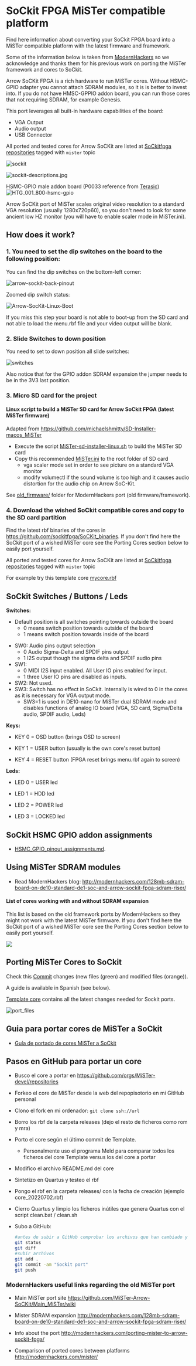 # SoCkit FPGA MiSTer compatible platform

Find here information about converting your SoCkit FPGA board into a MiSTer compatible platform with the latest firmware and framework.

Some of the information below is taken from [ModernHackers](https://github.com/MiSTer-Arrow-SoCKit/Main_MiSTer/wiki ) so we acknowledge and thanks them for his previous work on porting the MiSTer framework and cores to SoCkit. 



Arrow SoCKit FPGA is a rich hardware to run MiSTer cores. Without HSMC-GPIO adapter you cannot attach SDRAM modules, so it is is better to invest into. If you do not have HMSC-GPPIO addon board, you can run those cores that not requiring SDRAM, for example Genesis.

This port leverages all built-in hardware capabilities of the board:

* VGA Output
* Audio output
* USB Connector

All ported and tested cores for Arrow SoCKit are listed at [SoCkitfpga repositories](https://github.com/orgs/sockitfpga/repositories) tagged with `mister` topic

![sockit](img/sockit.jpg)

![sockit-descriptions.jpg](img/sockit-descriptions.jpg)



HSMC-GPIO male addon board (P0033 reference from [Terasic](https://www.terasic.com.tw/cgi-bin/page/archive.pl?Language=English&CategoryNo=67&No=322&PartNo=2#heading))![HTG_001_800-hsmc-gpio](img/P0033_GPIO.jpg)

Arrow SoCKit port of MiSTer scales original video resolution to a standard VGA resolution (usually 1280x720p60), so you don't need to look for some ancient low HZ monitor (you will have to enable scaler mode in MiSTer.ini).

## How does it work?

### **1. You need to set the dip switches on the board to the following position:**

You can find the dip switches on the bottom-left corner:

![arrow-sockit-back-pinout](img/board_down.jpg)

Zoomed dip switch status:

![Arrow-SocKit-Linux-Boot](img/linux-boot.png)

If you miss this step your board is not able to boot-up from the SD card and not able to load the menu.rbf file and your video output will be blank.

### **2. Slide Switches to down position**

You need to set to down position all slide switches:

![switches](img/switches.png)

Also notice that for the GPIO addon SDRAM expansion the jumper needs to be in the 3V3 last position.

### **3. Micro SD card for the project**

#### Linux script to build a MiSTer SD card for Arrow SoCkit FPGA (latest MiSTer firmware)

Adapted from https://github.com/michaelshmitty/SD-Installer-macos_MiSTer

* Execute the script [MiSTer-sd-installer-linux.sh](MiSTer-sd-installer-linux.sh) to build the MiSTer SD card
* Copy this recommended [MiSTer.ini](MiSTer.ini) to the root folder of SD card
  * vga scaler mode set in order to see picture on a standard VGA monitor 
  * modify volumectl if the sound volume is too high and it causes audio distortion for the audio chip on Arrow SoC-Kit.


See [old_firmware/](old_firmware/) folder for ModernHackers port (old firmware/framework).



### **4. Download the wished SoCkit compatible cores and copy to the SD card partition**

Find the latest rbf binaries of the cores in https://github.com/sockitfpga/SoCKit_binaries.   If you don't find here the SoCkit port of a wished MiSTer core see the Porting Cores section below to easily port yourself.

All ported and tested cores for Arrow SoCKit are listed at [SoCkitfpga repositories](https://github.com/orgs/sockitfpga/repositories) tagged with `mister` topic

For example try this template core [mycore.rbf](mycore.rbf)



## SoCkit Switches / Buttons / Leds

**Switches:** 

* Default position is all switches pointing towards outside the board
  * 0 means switch position towards outside of the board
  * 1 means switch position towards inside of the board

- SW0: Audio pins output selection
  - 0 Audio Sigma-Delta and SPDIF pins output 
  - 1 I2S output though the  sigma delta and SPDIF audio pins 
- SW1: 
  - 0  MIDI I2S input enabled. All User IO pins enabled for input. 
  - 1  three User IO pins are disabled as inputs.
- SW2: Not used.
- SW3: Switch has no effect in SoCkit. Internally is wired to 0 in the cores as it is necessary for VGA output mode.
  - SW3=1 is used in DE10-nano for MiSTer dual SDRAM mode and disables functions of analog IO board (VGA, SD card, Sigma/Delta audio, SPDIF audio, Leds)

**Keys:**

- KEY 0 = OSD   button  (brings OSD to screen)
- KEY 1 = USER  button (usually is the own core's reset button)

- KEY 4 = RESET button (FPGA reset brings menu.rbf again to screen)

**Leds:**

-  LED 0 = USER led

- LED 1 = HDD led

- LED 2 = POWER led

- LED 3 = LOCKED led




## SoCkit HSMC GPIO addon assignments

* [HSMC_GPIO_pinout_assignments.md](HSMC_GPIO_pinout_assignments.md).



## Using MiSTer SDRAM modules

* Read ModernHackers blog: http://modernhackers.com/128mb-sdram-board-on-de10-standard-de1-soc-and-arrow-sockit-fpga-sdram-riser/



#### List of cores working with and without SDRAM expansion

This list is based on the old framework ports by ModernHackers so they might not work with the latest MiSTer firmware.    If you don't find here the SoCkit port of a wished MiSTer core see the Porting Cores section below to easily port yourself.

![](./img/Sockit-Mister-cores.png)



## Porting MiSTer Cores to SoCkit

Check this [Commit](https://github.com/sockitfpga/Template_SoCkit/commit/c349aa28e03251e3225126e6f79496f1b9eeb9d7) changes (new files (green) and modified files (orange)).    

A guide is available in Spanish (see below).

[Template core](https://github.com/sockitfpga/Template_SoCkit) contains all the latest changes needed for Sockit ports.



![port_files](img/port_files.png)



## Guia para portar cores de MiSTer a SoCkit

*  [Guía de portado de cores MiSTer a SoCkit](Portando_a_SoCkit.md)

  

## Pasos en GitHub para portar un core

- Busco el core a portar en  https://github.com/orgs/MiSTer-devel/repositories 

- Forkeo el core de MiSTer desde la web del repopisotorio en mi GitHub personal

- Clono el fork en mi ordenador: `git clone ssh://url`   

- Borro los rbf de la carpeta releases (dejo el resto de ficheros como rom y mra)

- Porto el core según el último commit de Template. 

  - Personalmente uso el programa Meld para comparar todos los ficheros del core Template versus los del core a portar

- Modifico el archivo README.md del core

- Sintetizo en Quartus y testeo el rbf

- Pongo el rbf en la carpeta releases/  con la fecha de creación (ejemplo core_20220702.rbf)

- Cierro Quartus y limpio los ficheros inútiles que genera Quartus con el script clean.bat / clean.sh

- Subo a GitHub:

  ```sh
  #antes de subir a GitHub comprobar los archivos que han cambiado y las diferencias
  git status
  git diff
  #subir archivos
  git add .
  git commit -am "Sockit port"
  git push
  ```

  

### ModernHackers useful links regarding the old MiSTer port

* Main MiSTer port site https://github.com/MiSTer-Arrow-SoCKit/Main_MiSTer/wiki 
* Mister SDRAM expansion http://modernhackers.com/128mb-sdram-board-on-de10-standard-de1-soc-and-arrow-sockit-fpga-sdram-riser/

* Info about the port http://modernhackers.com/porting-mister-to-arrow-sockit-fpga/

* Comparison of ported cores between platforms http://modernhackers.com/mister/
